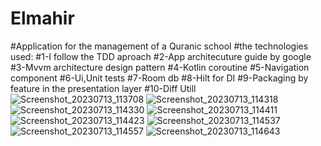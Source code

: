 # Elmahir
#Application for the management of a Quranic school
#the technologies used:
#1-I follow the TDD aproach
#2-App architecuture guide by google
#3-Mvvm architecture design pattern
#4-Kotlin coroutine
#5-Navigation component
#6-Ui,Unit tests 
#7-Room db
#8-Hilt for DI
#9-Packaging by feature in the presentation layer
#10-Diff Utill
![Screenshot_20230713_113708](https://github.com/habibellah/Elmahir/assets/90452332/f2ac14be-86de-4130-8e91-895321a1aa73)
![Screenshot_20230713_114318](https://github.com/habibellah/Elmahir/assets/90452332/597da303-4f90-4ad8-aa24-044f828da8fb)
![Screenshot_20230713_114330](https://github.com/habibellah/Elmahir/assets/90452332/898f8d88-c222-4fc3-a164-303e4254529b)
![Screenshot_20230713_114411](https://github.com/habibellah/Elmahir/assets/90452332/198d1652-9d57-43c5-9e59-1950a869d1d7)
![Screenshot_20230713_114423](https://github.com/habibellah/Elmahir/assets/90452332/76f798cf-8eec-40b5-8d7f-cfba2cfee5be)
![Screenshot_20230713_114537](https://github.com/habibellah/Elmahir/assets/90452332/22170df3-e836-4591-bcbd-b27bba07cdfd)
![Screenshot_20230713_114557](https://github.com/habibellah/Elmahir/assets/90452332/a90ec0a9-8067-42bb-b9ce-8983a6722fe5)
![Screenshot_20230713_114643](https://github.com/habibellah/Elmahir/assets/90452332/f1e5146e-d790-4eac-ab1b-8ed7a99153d6)
